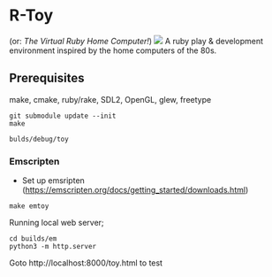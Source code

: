 # R-Toy
(or: _The Virtual Ruby Home Computer!_)
![](http://apone.org/toy/shot.gif)
A ruby play & development environment inspired by the home computers of the 80s.


## Prerequisites

make, cmake, ruby/rake, SDL2, OpenGL, glew, freetype

```
git submodule update --init
make
```
```
bulds/debug/toy
```

### Emscripten

* Set up emsripten (https://emscripten.org/docs/getting_started/downloads.html)
```
make emtoy
```

Running local web server;
```
cd builds/em
python3 -m http.server
```
Goto http://localhost:8000/toy.html to test
